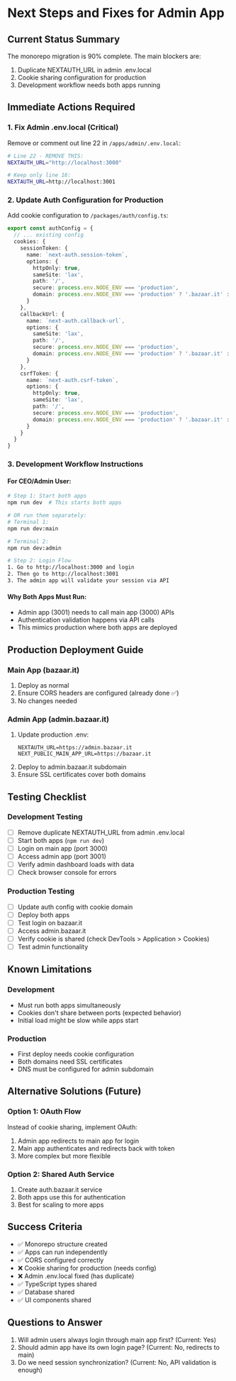 # Next Steps and Fixes for Admin App

## Current Status Summary
The monorepo migration is 90% complete. The main blockers are:
1. Duplicate NEXTAUTH_URL in admin .env.local
2. Cookie sharing configuration for production
3. Development workflow needs both apps running

## Immediate Actions Required

### 1. Fix Admin .env.local (Critical)
Remove or comment out line 22 in `/apps/admin/.env.local`:
```bash
# Line 22 - REMOVE THIS:
NEXTAUTH_URL="http://localhost:3000"

# Keep only line 16:
NEXTAUTH_URL=http://localhost:3001
```

### 2. Update Auth Configuration for Production
Add cookie configuration to `/packages/auth/config.ts`:

```typescript
export const authConfig = {
  // ... existing config
  cookies: {
    sessionToken: {
      name: `next-auth.session-token`,
      options: {
        httpOnly: true,
        sameSite: 'lax',
        path: '/',
        secure: process.env.NODE_ENV === 'production',
        domain: process.env.NODE_ENV === 'production' ? '.bazaar.it' : undefined
      }
    },
    callbackUrl: {
      name: `next-auth.callback-url`,
      options: {
        sameSite: 'lax',
        path: '/',
        secure: process.env.NODE_ENV === 'production',
        domain: process.env.NODE_ENV === 'production' ? '.bazaar.it' : undefined
      }
    },
    csrfToken: {
      name: `next-auth.csrf-token`,
      options: {
        httpOnly: true,
        sameSite: 'lax',
        path: '/',
        secure: process.env.NODE_ENV === 'production',
        domain: process.env.NODE_ENV === 'production' ? '.bazaar.it' : undefined
      }
    }
  }
}
```

### 3. Development Workflow Instructions

#### For CEO/Admin User:
```bash
# Step 1: Start both apps
npm run dev  # This starts both apps

# OR run them separately:
# Terminal 1:
npm run dev:main

# Terminal 2:
npm run dev:admin

# Step 2: Login Flow
1. Go to http://localhost:3000 and login
2. Then go to http://localhost:3001
3. The admin app will validate your session via API
```

#### Why Both Apps Must Run:
- Admin app (3001) needs to call main app (3000) APIs
- Authentication validation happens via API calls
- This mimics production where both apps are deployed

## Production Deployment Guide

### Main App (bazaar.it)
1. Deploy as normal
2. Ensure CORS headers are configured (already done ✅)
3. No changes needed

### Admin App (admin.bazaar.it)
1. Update production .env:
   ```
   NEXTAUTH_URL=https://admin.bazaar.it
   NEXT_PUBLIC_MAIN_APP_URL=https://bazaar.it
   ```
2. Deploy to admin.bazaar.it subdomain
3. Ensure SSL certificates cover both domains

## Testing Checklist

### Development Testing
- [ ] Remove duplicate NEXTAUTH_URL from admin .env.local
- [ ] Start both apps (`npm run dev`)
- [ ] Login on main app (port 3000)
- [ ] Access admin app (port 3001)
- [ ] Verify admin dashboard loads with data
- [ ] Check browser console for errors

### Production Testing
- [ ] Update auth config with cookie domain
- [ ] Deploy both apps
- [ ] Test login on bazaar.it
- [ ] Access admin.bazaar.it
- [ ] Verify cookie is shared (check DevTools > Application > Cookies)
- [ ] Test admin functionality

## Known Limitations

### Development
- Must run both apps simultaneously
- Cookies don't share between ports (expected behavior)
- Initial load might be slow while apps start

### Production
- First deploy needs cookie configuration
- Both domains need SSL certificates
- DNS must be configured for admin subdomain

## Alternative Solutions (Future)

### Option 1: OAuth Flow
Instead of cookie sharing, implement OAuth:
1. Admin app redirects to main app for login
2. Main app authenticates and redirects back with token
3. More complex but more flexible

### Option 2: Shared Auth Service
1. Create auth.bazaar.it service
2. Both apps use this for authentication
3. Best for scaling to more apps

## Success Criteria
- ✅ Monorepo structure created
- ✅ Apps can run independently  
- ✅ CORS configured correctly
- ❌ Cookie sharing for production (needs config)
- ❌ Admin .env.local fixed (has duplicate)
- ✅ TypeScript types shared
- ✅ Database shared
- ✅ UI components shared

## Questions to Answer
1. Will admin users always login through main app first? (Current: Yes)
2. Should admin app have its own login page? (Current: No, redirects to main)
3. Do we need session synchronization? (Current: No, API validation is enough)